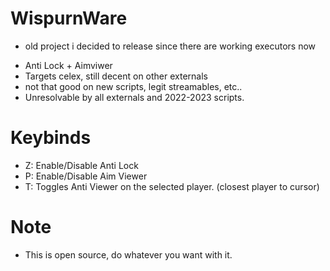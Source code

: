 # WispurnWare
* old project i decided to release since there are working executors now
+ Anti Lock + Aimviwer
+ Targets celex, still decent on other externals
+ not that good on new scripts, legit streamables, etc..
+ Unresolvable by all externals and 2022-2023 scripts.

# Keybinds
* Z: Enable/Disable Anti Lock
* P: Enable/Disable Aim Viewer
* T: Toggles Anti Viewer on the selected player. (closest player to cursor)

# Note
* This is open source, do whatever you want with it.
